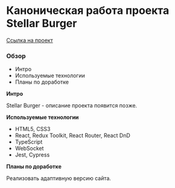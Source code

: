 # Каноническая работа проекта Stellar Burger

[Ссылка на проект](https://lizananeva.github.io/react-stellar-burger/index.html "Проект: Stellar Burger")

### Обзор
* Интро
* Используемые технологии
* Планы по доработке

**Интро**

 Stellar Burger - описание проекта появится позже.

**Используемые технологии**

* HTML5, CSS3
* React, Redux Toolkit, React Router, React DnD
* TypeScript
* WebSocket
* Jest, Cypress

**Планы по доработке**

Реализовать адаптивную версию сайта.
